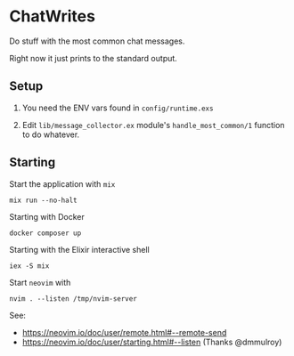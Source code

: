 # ChatWrites

Do stuff with the most common chat messages.

Right now it just prints to the standard output.


## Setup

1. You need the ENV vars found in `config/runtime.exs`

2. Edit `lib/message_collector.ex` module's `handle_most_common/1` function to do whatever.


## Starting

Start the application with `mix`

```
mix run --no-halt
```

Starting with Docker

```
docker composer up
```

Starting with the Elixir interactive shell

```
iex -S mix
```

Start `neovim` with

```
nvim . --listen /tmp/nvim-server
```

See:
- https://neovim.io/doc/user/remote.html#--remote-send
- https://neovim.io/doc/user/starting.html#--listen
(Thanks @dmmulroy)
